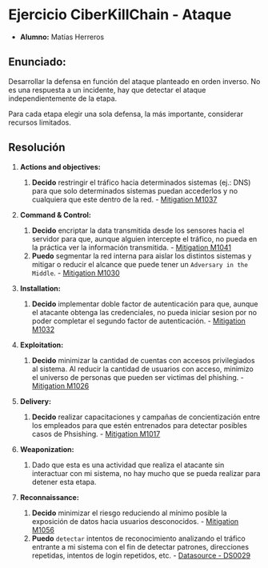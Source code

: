 # Ejercicio CiberKillChain - Ataque

- **Alumno:** Matías Herreros

## Enunciado:

Desarrollar la defensa en función del ataque planteado en orden inverso. No es una respuesta a un incidente, hay que detectar el ataque independientemente de la etapa.

Para cada etapa elegir una sola defensa, la más importante, considerar recursos limitados.

## Resolución

1. **Actions and objectives:**

   1. **Decido** restringir el tráfico hacia determinados sistemas (ej.: DNS) para que solo determinados sistemas puedan accederlos y no cualquiera que este dentro de la red. - [Mitigation M1037](https://attack.mitre.org/mitigations/M1037)

2. **Command & Control:**

   1. **Decido** encriptar la data transmitida desde los sensores hacia el servidor para que, aunque alguien intercepte el tráfico, no pueda en la práctica ver la información transmitida. - [Mitigation M1041](https://attack.mitre.org/mitigations/M1041)
   2. **Puedo** segmentar la red interna para aislar los distintos sistemas y mitigar o reducir el alcance que puede tener un `Adversary in the Middle`. - [Mitigation M1030](https://attack.mitre.org/mitigations/M1030)

3. **Installation:**

   1. **Decido** implementar doble factor de autenticación para que, aunque el atacante obtenga las credenciales, no pueda iniciar sesion por no poder completar el segundo factor de autenticación. - [Mitigation M1032](https://attack.mitre.org/mitigations/M1032)

4. **Exploitation:**

   1. **Decido** minimizar la cantidad de cuentas con accesos privilegiados al sistema. Al reducir la cantidad de usuarios con acceso, minimizo el universo de personas que pueden ser victimas del phishing. - [Mitigation M1026](https://attack.mitre.org/mitigations/M1026)

5. **Delivery:**

   1. **Decido** realizar capacitaciones y campañas de concientización entre los empleados para que estén entrenados para detectar posibles casos de Phsishing. - [Mitigation M1017](https://attack.mitre.org/mitigations/M1017)

6. **Weaponization:**

   1. Dado que esta es una actividad que realiza el atacante sin interactuar con mi sistema, no hay mucho que se pueda realizar para detener esta etapa.

7. **Reconnaissance:**

   1. **Decido** minimizar el riesgo reduciendo al mínimo posible la exposición de datos hacia usuarios desconocidos. - [Mitigation M1056](https://attack.mitre.org/mitigations/M1056/)
   2. **Puedo** `detectar` intentos de reconocimiento analizando el tráfico entrante a mi sistema con el fin de detectar patrones, direcciones repetidas, intentos de login repetidos, etc. - [Datasource - DS0029](https://attack.mitre.org/datasources/DS0029/)
